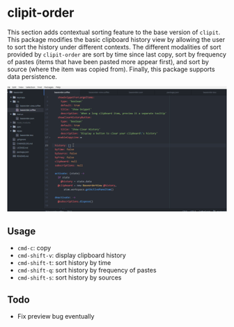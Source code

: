# clipit-order

This section adds contextual sorting feature to the base version of `clipit`. This package modifies the basic clipboard history view by allowing the user to sort the history under different contexts. The different modalities of sort provided by `clipit-order` are sort by time since last copy, sort by frequency of pastes (items that have been pasted more appear first), and sort by source (where the item was copied from). Finally, this package supports data persistence.

![A screenshot of your spankin' package](https://github.com/cleebp/csc-510-group-g/blob/master/mar1/clipit-order/demo.gif)

## Usage

- `cmd-c`:        copy
- `cmd-shift-v`:  display clipboard history
- `cmd-shift-t`:  sort history by time
- `cmd-shift-q`:  sort history by frequency of pastes
- `cmd-shift-s`:  sort history by sources

## Todo

- Fix preview bug eventually
